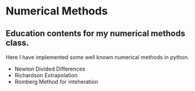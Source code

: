 # Numerical Methods
## Education contents for my numerical methods class.
Here I have implemented some well known numerical methods in python. 
* Newton Divided Differences
* Richardson Extrapolation
* Romberg Method for inteheration
